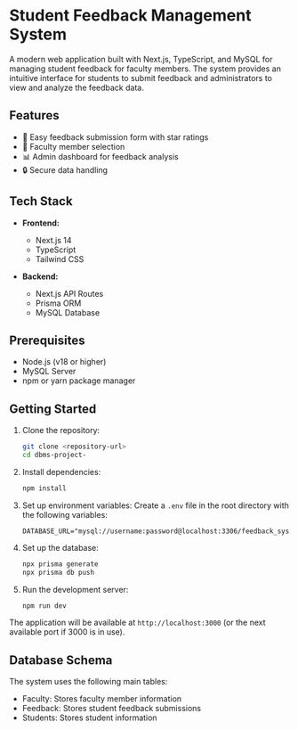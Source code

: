 # Student Feedback Management System

A modern web application built with Next.js, TypeScript, and MySQL for managing student feedback for faculty members. The system provides an intuitive interface for students to submit feedback and administrators to view and analyze the feedback data.

## Features

- 📝 Easy feedback submission form with star ratings
- 👥 Faculty member selection
- 📊 Admin dashboard for feedback analysis
- 🔒 Secure data handling

## Tech Stack

- **Frontend:**
  - Next.js 14
  - TypeScript
  - Tailwind CSS

- **Backend:**
  - Next.js API Routes
  - Prisma ORM
  - MySQL Database

## Prerequisites

- Node.js (v18 or higher)
- MySQL Server
- npm or yarn package manager

## Getting Started

1. Clone the repository:
   ```bash
   git clone <repository-url>
   cd dbms-project-
   ```

2. Install dependencies:
   ```bash
   npm install
   ```

3. Set up environment variables:
   Create a `.env` file in the root directory with the following variables:
   ```
   DATABASE_URL="mysql://username:password@localhost:3306/feedback_system"
   ```

4. Set up the database:
   ```bash
   npx prisma generate
   npx prisma db push
   ```

5. Run the development server:
   ```bash
   npm run dev
   ```

The application will be available at `http://localhost:3000` (or the next available port if 3000 is in use).



## Database Schema

The system uses the following main tables:
- Faculty: Stores faculty member information
- Feedback: Stores student feedback submissions
- Students: Stores student information


